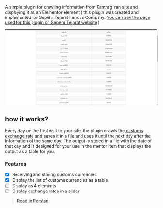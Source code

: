 A simple plugin for crawling information from Kamrag Iran site and displaying it as an Elementor element ( this plugin was created and implemented for Sepehr Tejarat Fanous Company. [You can see the page used for this plugin on Sepehr Tejarat website](http://sepehrtejaratfanos.ir/%D9%86%D8%B1%D8%AE-%D8%A7%D8%B1%D8%B2-%DA%AF%D9%85%D8%B1%DA%A9%DB%8C/ "You can see the page used for this plugin on Sepehr Tejarat website") )


![Sample](https://github.com/mhmmdq/customs-exchange-rate/raw/main/screenshot.png "Sample")

## how it works?
Every day on the first visit to your site, the plugin crawls the[ customs exchange rate](https://irica.ir/web_directory/54345-%D9%86%D8%B1%D8%AE-%D8%A7%D8%B1%D8%B2.html " customs exchange rate") and saves it in a file and uses it until the next day after the information of the same day.
The output is stored in a file with the date of that day and is designed for your use in the mentor item that displays the output as a table for you.

### Features

- [x] Receiving and storing customs currencies
- [x] Display the list of customs currencies as a table
- [ ] Display as 4 elements
- [ ] Display exchange rates in a slider

> [Read in Persian](fa.md "Read in Persian")